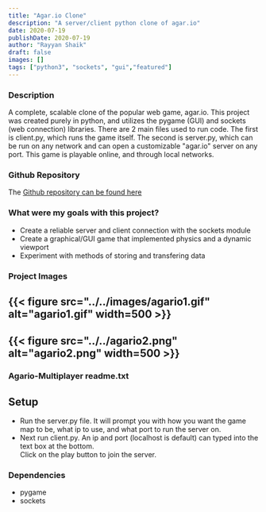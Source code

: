 ```yaml
---
title: "Agar.io Clone"
description: "A server/client python clone of agar.io"
date: 2020-07-19
publishDate: 2020-07-19
author: "Rayyan Shaik"
draft: false
images: []
tags: ["python3", "sockets", "gui","featured"]
---
```


### Description
A complete, scalable clone of the popular web game, agar.io. This project was created purely in python, and utilizes the pygame (GUI) and sockets (web connection) libraries. There are 2 main files used to run code. The first is client.py, which runs the game itself. The second is server.py, which can be run on any network and can open a customizable "agar.io" server on any port. This game is playable online, and through local networks.

### Github Repository
The [Github repository can be found here](https://github.com/rayyanshaik2022/Agario-Multiplayer/)   

### What were my goals with this project?
* Create a reliable server and client connection with the sockets module
* Create a graphical/GUI game that implemented physics and a dynamic viewport
* Experiment with methods of storing and transfering data


### Project Images

{{< figure src="../../images/agario1.gif" alt="agario1.gif" width=500 >}}
---
{{< figure src="../../agario2.png" alt="agario2.png" width=500 >}}
---

### Agario-Multiplayer readme.txt
## Setup
* Run the server.py file. It will prompt you with how you want the game map to be, what ip to use, and what port to run the server on.
* Next run client.py.   An ip and port (localhost is default) can typed into the text box at the bottom.   
Click on the play button to join the server.

### Dependencies
* pygame
* sockets
